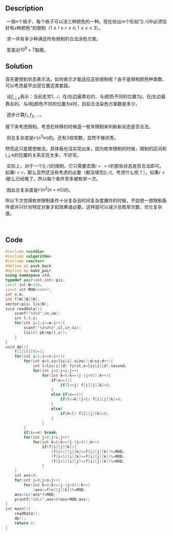 ## Description

​	一排$n$个格子，每个格子可以涂三种颜色的一种。现在给出$m$个形如“$[l,r]$中必须恰好有$x$种颜色"的限制（$1 \le l \le r \le n,  1 \le x \le 3$）。

​	求一共有多少种满足所有限制的合法涂色方案。

​	答案对$10^9+7$取模。



## Solution

​	首先要想到状态表示法，如何表示才能适应这些限制呢？由于是限制颜色种类数，可以考虑最早出现位置这类套路。

​	设$f_{i,j,k}$表示：当前走完$1...i$，在$i$左边最靠右的、与$i$颜色不同的位置为$j$，在$j$左边最靠右的、与$i$和$j$颜色不同的位置为$k$时，目前合法染色方案数是多少。

​	逐步计算$f_1,f_2,...$。

​	接下来考虑限制。考虑在转移的时候逐一枚举限制来判断新状态是否合法。

​	则总复杂度是$\mathcal O(n^3m)$的。还有3倍常数，显然不够优秀。

​	然而这只是臆想做法，具体我也没实现出来，因为枚举限制的时候，限制的区间和$i,j,k$的位置的关系实在太多，不好写。	

​	实际上，对于一个$[l,r]$的限制，它只需要去管$i==r$的那些状态是否合法即可。如果$i<r$，那么显然还没有考虑的必要（都没填完$[l,r]$，考虑什么呢？）。如果$r<i$那么已经晚了。所以每个条件至多被枚举一次。

​	因此总复杂度是$\mathcal O (n^2(n+m))$的。

​	所以下次觉得枚举限制条件十分复杂且时间复杂度爆炸的时候，不妨想一想限制条件或许只针对特定对象才起效果或必要，这样就可以减少总枚举次数，优化复杂度。

​	



## Code

```c++
#include <cstdio>
#include <algorithm>
#include <vector>
#define pb push_back
#define mp make_pair
using namespace std;
typedef pair<int,int> pii;
const int N=310;
const int MOD=1e9+7;
int n,m;
int f[N][N][N];
vector<pii> lis[N];
void readData(){
	scanf("%d%d",&n,&m);
	int l,r,x;
	for(int i=1;i<=m;i++){
		scanf("%d%d%d",&l,&r,&x);
		lis[r].pb(mp(l,x));
	}
}
void dp(){
	f[1][0][0]=1;
	for(int i=1;i<=n;i++){
		for(int d=0,sz=lis[i].size();d<sz;d++){
			int l=lis[i][d].first,x=lis[i][d].second;
			for(int j=0;j<i;j++)
				for(int k=0;k<=(j-(j>0));k++){
					if(x==1){
						if(l<=j) f[i][j][k]=0;
					}
					else if(x==2){
						if(l<=k||j<l) f[i][j][k]=0;
					}
					else{
						if(k<l) f[i][j][k]=0;
					}
				}
		}
		if(i==n) break;
		for(int j=0;j<i;j++)
			for(int k=0;k<=(j-(j>0));k++)
				if(f[i][j][k]){
					(f[i+1][j][k]+=f[i][j][k])%=MOD;	
					(f[i+1][i][k]+=f[i][j][k])%=MOD;
					(f[i+1][i][j]+=f[i][j][k])%=MOD;
				}
	}
	int ans=0;
	for(int j=0;j<n;j++)
		for(int k=0;k<=(j-(j>0));k++)
			(ans+=f[n][j][k])%=MOD;
	ans=1LL*ans*3%MOD;
	printf("%d\n",ans<0?ans+MOD:ans);
}
int main(){
	readData();
	dp();
	return 0;
}

```

